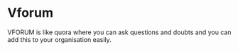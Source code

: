 # Vforum
VFORUM is like quora where you can ask questions and doubts and you can add this to your organisation easily.
